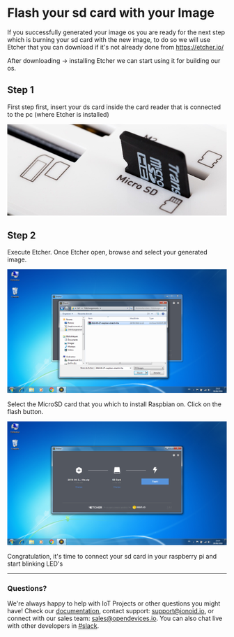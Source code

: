 # Flash your sd card with your Image

If you successfully generated your image os you are ready for the next step which is burning
your sd card with the new image, to do so we will use Etcher that you can download if it's not already done from https://etcher.io/

After downloading -> installing Etcher we can start using it for building our os.

## Step 1
First step first, insert your ds card inside the card reader that is connected to the pc (where Etcher is installed) 

![insert card](./SDcardReader.jpg)

## Step 2 

Execute Etcher.
Once Etcher open, browse and select your generated image.

![Select os](EtcherSelectWindows.png)

Select the MicroSD card that you which to install Raspbian on.
Click on the flash button.

![Select sd card](EtcherFlashWindows.png)

Congratulation, it's time to connect your sd card in your raspberry pi and start blinking LED's

---


### Questions?
We're always happy to help with IoT Projects or other questions you might have! Check our [documentation](https://docs.ionoid.io/#/), contact support: support@ionoid.io, or connect with our sales team: sales@opendevices.io. You can also chat live with other developers in  [#slack](https://ionoidcommunity.slack.com/join/shared_invite/enQtNTAzMTEwMTc5NDc2LTM2ODgxY2VmYTljNjM2NTNmZmVjYTEzY2Q4NTgyZTljYzI3MzhiZGRlODkzNTE3NTE3ODk5ZmFjNjYzOGRjZTM).
